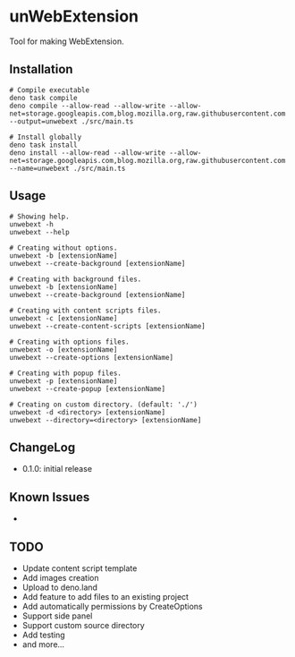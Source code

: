 # unWebExtension

Tool for making WebExtension.

## Installation

```
# Compile executable
deno task compile
deno compile --allow-read --allow-write --allow-net=storage.googleapis.com,blog.mozilla.org,raw.githubusercontent.com --output=unwebext ./src/main.ts

# Install globally
deno task install
deno install --allow-read --allow-write --allow-net=storage.googleapis.com,blog.mozilla.org,raw.githubusercontent.com --name=unwebext ./src/main.ts
```

## Usage

```
# Showing help.
unwebext -h
unwebext --help

# Creating without options.
unwebext -b [extensionName]
unwebext --create-background [extensionName]

# Creating with background files.
unwebext -b [extensionName]
unwebext --create-background [extensionName]

# Creating with content scripts files.
unwebext -c [extensionName]
unwebext --create-content-scripts [extensionName]

# Creating with options files.
unwebext -o [extensionName]
unwebext --create-options [extensionName]

# Creating with popup files.
unwebext -p [extensionName]
unwebext --create-popup [extensionName]

# Creating on custom directory. (default: './')
unwebext -d <directory> [extensionName]
unwebext --directory=<directory> [extensionName]
```

## ChangeLog

- 0.1.0: initial release

## Known Issues

-

## TODO

- Update content script template
- Add images creation
- Upload to deno.land
- Add feature to add files to an existing project
- Add automatically permissions by CreateOptions
- Support side panel
- Support custom source directory
- Add testing
- and more...
